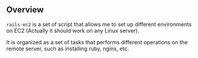## Overview

`rails-ec2` is a set of script that allows me to set up different 
environments on EC2 (Actually it should work on any Linux server).

It is organized as a set of tasks that performs different operations
on the remote server, such as installing ruby, nginx, etc.

